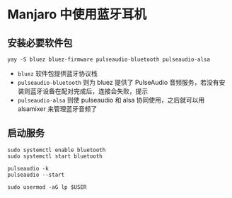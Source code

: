 # Manjaro 中使用蓝牙耳机

## 安装必要软件包

```
yay -S bluez bluez-firmware pulseaudio-bluetooth pulseaudio-alsa
```

- `bluez` 软件包提供蓝牙协议栈
- `pulseaudio-bluetooth` 则为 bluez 提供了 PulseAudio 音频服务，若没有安装则蓝牙设备在配对完成后，连接会失败，提示
- `pulseaudio-alsa` 则使 pulseaudio 和 alsa 协同使用，之后就可以用 alsamixer 来管理蓝牙音频了

## 启动服务

```
sudo systemctl enable bluetooth
sudo systemctl start bluetooth

pulseaudio -k
pulseaudio --start

sudo usermod -aG lp $USER
```
